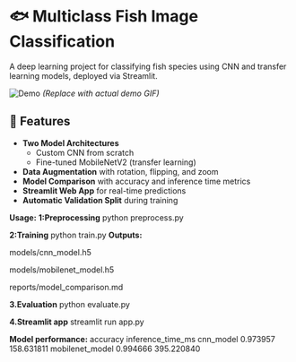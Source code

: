 # 🐟 Multiclass Fish Image Classification

A deep learning project for classifying fish species using CNN and transfer learning models, deployed via Streamlit.

![Demo](https://via.placeholder.com/800x400?text=Fish+Classification+Demo) *(Replace with actual demo GIF)*

## 📌 Features

- **Two Model Architectures**
  - Custom CNN from scratch
  - Fine-tuned MobileNetV2 (transfer learning)
- **Data Augmentation** with rotation, flipping, and zoom
- **Model Comparison** with accuracy and inference time metrics
- **Streamlit Web App** for real-time predictions
- **Automatic Validation Split** during training

**Usage:**
**1:Preprocessing**
python preprocess.py

**2:Training**
python train.py
**Outputs:**

models/cnn_model.h5

models/mobilenet_model.h5

reports/model_comparison.md

**3.Evaluation**
python evaluate.py

**4.Streamlit app**
streamlit run app.py

**Model performance:**
                 accuracy  inference_time_ms
cnn_model        0.973957         158.631811
mobilenet_model  0.994666         395.220840
